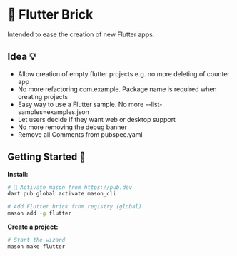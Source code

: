 # 🧱 Flutter Brick

Intended to ease the creation of new Flutter apps.

## Idea 💡

* Allow creation of empty flutter projects e.g. no more deleting of counter app
* No more refactoring com.example. Package name is required when creating projects
* Easy way to use a Flutter sample. No more --list-samples=examples.json
* Let users decide if they want web or desktop support
* No more removing the debug banner
* Remove all Comments from pubspec.yaml

## Getting Started 🚀

**Install:**

```sh
# 🎯 Activate mason from https://pub.dev
dart pub global activate mason_cli

# Add Flutter brick from registry (global)
mason add -g flutter
```

**Create a project:**

```sh
# Start the wizard
mason make flutter
```
